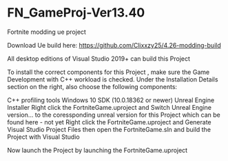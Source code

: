 # FN_GameProj-Ver13.40
Fortnite modding ue project


Download Ue build here: https://github.com/Clixxzy25/4.26-modding-build

All desktop editions of Visual Studio 2019+ can build this Project

To install the correct components for this Project , make sure the Game Development with C++ workload is checked. Under the Installation Details section on the right, also choose the following components:

C++ profiling tools
Windows 10 SDK (10.0.18362 or newer)
Unreal Engine Installer Right click the FortniteGame.uproject and Switch Unreal Engine version... to the coressponding unreal version for this Project which can be found here - not yet
Right click the FortniteGame.uproject and Generate Visual Studio Project Files then open the FortniteGame.sln and build the Project with Visual Studio

Now launch the Project by launching the FortniteGame.uproject

